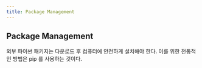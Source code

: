 ```yaml
---
title: Package Management
---
```


## Package Management

외부 파이썬 패키지는 다운로드 후 컴퓨터에 안전하게 설치해야 한다. 이를 위한 전통적인 방법은 pip 를 사용하는 것이다.
